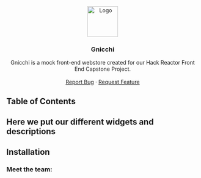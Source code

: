 <div align="center">
  <a href="https://github.com/Nugget-Reactor/FEC">
    <img src="https://drive.google.com/file/d/1Ubus7XpIshpbVX0o1S-U6P6BmG6uSkXC/view?usp=share_link" alt="Logo" width="80" height="80">
  </a>
<h3 align="center">Gnicchi</h3>
  <p align="center">
    Gnicchi is a mock front-end webstore created for our Hack Reactor Front End Capstone Project.
    <br />
    <br />
    <a href="https://github.com/Nugget-Reactor/FEC/issues">Report Bug</a>
    ·
    <a href="https://github.com/Nugget-Reactor/FEC/issues">Request Feature</a>
  </p>
</div>

## Table of Contents


## Here we put our different widgets and descriptions


## Installation


### Meet the team:

